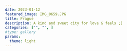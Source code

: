 ```yaml
---
date: 2023-01-12
featured_image: IMG_0659.JPG
title: Prague
description: A kind and sweet city for love & feels ;)
categories: ["", "", ]
#type: gallery
params:
  theme: light
---
```

